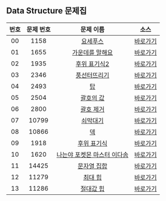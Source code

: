 ## Data Structure 문제집

| 번호  | 문제 번호 |                              문제 이름                              |         소스         |
| :---: | :-------: | :-----------------------------------------------------------------: | :------------------: |
|  00   |   1158    |          [요세푸스](https://www.acmicpc.net/problem/1158)           | [바로가기](../1158)  |
|  01   |   1655    |       [가운데를 말해요](https://www.acmicpc.net/problem/1655)       | [바로가기](../1655)  |
|  02   |   1935    |        [후위 표기식2](https://www.acmicpc.net/problem/1935)         | [바로가기](../1935)  |
|  03   |   2346    |        [풍선터뜨리기](https://www.acmicpc.net/problem/2346)         | [바로가기](../2346)  |
|  04   |   2493    |             [탑](https://www.acmicpc.net/problem/2493)              | [바로가기](../2493)  |
|  05   |   2504    |          [괄호의 값](https://www.acmicpc.net/problem/2504)          | [바로가기](../2504)  |
|  06   |   2800    |          [괄호 제거](https://www.acmicpc.net/problem/2800)          | [바로가기](../2800)  |
|  07   |   10799   |          [쇠막대기](https://www.acmicpc.net/problem/10799)          | [바로가기](../10799) |
|  08   |   10866   |             [덱](https://www.acmicpc.net/problem/10866)             | [바로가기](../10866) |
|  09   |   1918    |         [후위 표기식](https://www.acmicpc.net/problem/1918)         | [바로가기](../1918)  |
|  10   |   1620    | [나는야 포켓몬 마스터 이다솜](https://www.acmicpc.net/problem/1620) | [바로가기](../1620)  |
|  11   |   14425   |        [문자열 집합](https://www.acmicpc.net/problem/14425)         | [바로가기](../14425) |
|  12   |   11279   |          [최대 힙](https://www.acmicpc.net/problem/11279)           | [바로가기](../11279) |
|  13   |   11286   |         [절대값 힙](https://www.acmicpc.net/problem/11286)          | [바로가기](../11286) |